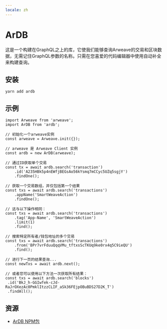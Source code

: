 ```yaml
---
locale: zh
---
```

# ArDB
这是一个构建在GraphQL之上的库，它使我们能够查询Arweave的交易和区块数据，无需记住GraphQL参数的名称。只需在您喜爱的代码编辑器中使用自动补全来构建查询。

## 安装
```console:no-line-numbers
yarn add ardb
```

## 示例
```js:no-line-numbers
import Arweave from 'arweave';
import ArDB from 'ardb';

// 初始化一个arweave实例
const arweave = Arweave.init({});

// arweave 是 Arweave Client 实例
const ardb = new ArDB(arweave);

// 通过ID获取单个交易
const tx = await ardb.search('transaction')
	.id('A235HBk5p4nEWfjBEGsAo56kYsmq7mCCyc5UZq5sgjY')
	.findOne();

// 获取一个交易数组，并仅包括第一个结果
const txs = await ardb.search('transactions')
	.appName('SmartWeaveAction')
	.findOne();

// 这与以下操作相同：
const txs = await ardb.search('transactions')
	.tag('App-Name', 'SmartWeaveAction')
	.limit(1)
	.find();

// 搜索特定所有者/钱包地址的多个交易
const txs = await ardb.search('transactions')
	.from('BPr7vrFduuQqqVMu_tftxsScTKUq9ke0rx4q5C9ieQU')
	.find();

// 进行下一页的结果查询...
const newTxs = await ardb.next();

// 或者您可以使用以下方法一次获取所有结果：
const txs = await ardb.search('blocks')
 .id('BkJ_h-GGIwfek-cJd-RaJrOXezAc0PmklItzzCLIF_aSk36FEjpOBuBDS27D2K_T')
 .findAll();

```

## 资源
* [ArDB NPM包](https://www.npmjs.com/package/ardb)